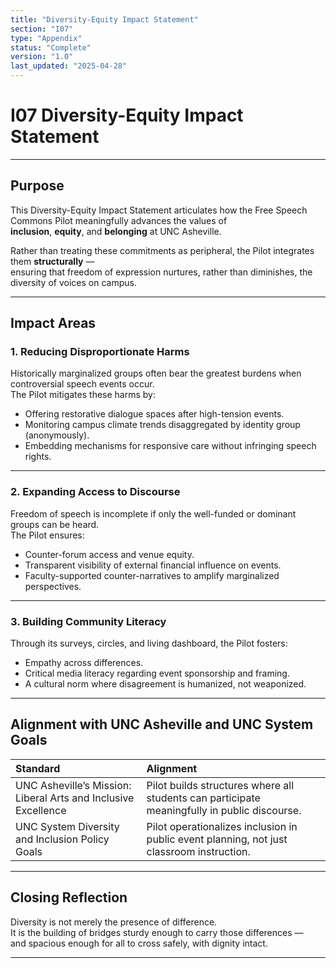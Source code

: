 ```yaml
---
title: "Diversity-Equity Impact Statement"
section: "I07"
type: "Appendix"
status: "Complete"
version: "1.0"
last_updated: "2025-04-28"
---
```


# I07 Diversity-Equity Impact Statement

---

## Purpose

This Diversity-Equity Impact Statement articulates how the Free Speech Commons Pilot meaningfully advances the values of  
**inclusion**, **equity**, and **belonging** at UNC Asheville.

Rather than treating these commitments as peripheral, the Pilot integrates them **structurally** —  
ensuring that freedom of expression nurtures, rather than diminishes, the diversity of voices on campus.

---

## Impact Areas

### 1. Reducing Disproportionate Harms

Historically marginalized groups often bear the greatest burdens when controversial speech events occur.  
The Pilot mitigates these harms by:
- Offering restorative dialogue spaces after high-tension events.
- Monitoring campus climate trends disaggregated by identity group (anonymously).
- Embedding mechanisms for responsive care without infringing speech rights.

---

### 2. Expanding Access to Discourse

Freedom of speech is incomplete if only the well-funded or dominant groups can be heard.  
The Pilot ensures:
- Counter-forum access and venue equity.
- Transparent visibility of external financial influence on events.
- Faculty-supported counter-narratives to amplify marginalized perspectives.

---

### 3. Building Community Literacy

Through its surveys, circles, and living dashboard, the Pilot fosters:
- Empathy across differences.
- Critical media literacy regarding event sponsorship and framing.
- A cultural norm where disagreement is humanized, not weaponized.

---

## Alignment with UNC Asheville and UNC System Goals

| Standard | Alignment |
|:---------|:----------|
| UNC Asheville’s Mission: Liberal Arts and Inclusive Excellence | Pilot builds structures where all students can participate meaningfully in public discourse. |
| UNC System Diversity and Inclusion Policy Goals | Pilot operationalizes inclusion in public event planning, not just classroom instruction. |

---

## Closing Reflection

Diversity is not merely the presence of difference.  
It is the building of bridges sturdy enough to carry those differences —  
and spacious enough for all to cross safely, with dignity intact.

---
